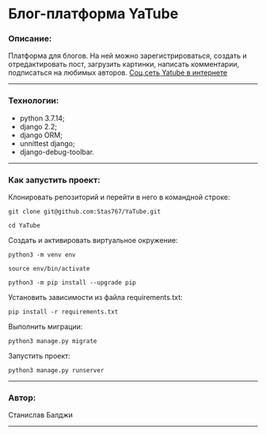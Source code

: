 # **Блог-платформа YaTube**
### **Описание:**
Платформа для блогов. На ней можно зарегистрироваться, создать и отредактировать пост, загрузить картинки, написать комментарии, подписаться на любимых авторов.
[Соц.сеть Yatube в интернете](http://stanislavbaldzhy.pythonanywhere.com/)

___

### **Технологии:**
+ python 3.7.14;
+ django 2.2;
+ django ORM;
+ unnittest django;
+ django-debug-toolbar.
___

### **Как запустить проект:**

Клонировать репозиторий и перейти в него в командной строке:

```
git clone git@github.com:Stas767/YaTube.git
```

```
cd YaTube
```

Cоздать и активировать виртуальное окружение:

```
python3 -m venv env
```

```
source env/bin/activate
```

```
python3 -m pip install --upgrade pip
```

Установить зависимости из файла requirements.txt:

```
pip install -r requirements.txt
```

Выполнить миграции:

```
python3 manage.py migrate
```

Запустить проект:

```
python3 manage.py runserver
```
 ___
### **Автор:**
Станислав Балджи
___
